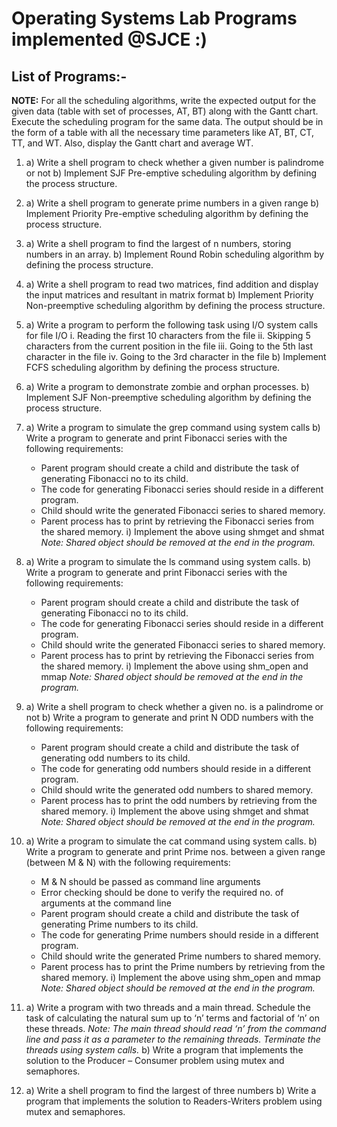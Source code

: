 # Operating Systems Lab Programs implemented @SJCE :)

## List of Programs:-

**NOTE:** For all the scheduling algorithms, write the expected output for the given data (table with set of processes, AT, BT) along with the Gantt chart. Execute the scheduling program for the same data. The output should be in the form of a table with all the necessary time parameters like AT, BT, CT, TT, and WT. Also, display the Gantt chart and average WT.

1. a) Write a shell program to check whether a given number is palindrome or not 
   b) Implement SJF Pre-emptive scheduling algorithm by defining the process structure.

2. a) Write a shell program to generate prime numbers in a given range 
   b) Implement Priority Pre-emptive scheduling algorithm by defining the process structure.

3. a) Write a shell program to find the largest of n numbers, storing numbers in an array. 
   b) Implement Round Robin scheduling algorithm by defining the process structure.

4. a) Write a shell program to read two matrices, find addition and display the input matrices and resultant in matrix format 
   b) Implement Priority Non-preemptive scheduling algorithm by defining the process structure.

5. a) Write a program to perform the following task using I/O system calls for file I/O 
      i. Reading the first 10 characters from the file 
      ii. Skipping 5 characters from the current position in the file 
      iii. Going to the 5th last character in the file 
      iv. Going to the 3rd character in the file 
   b) Implement FCFS scheduling algorithm by defining the process structure.

6. a) Write a program to demonstrate zombie and orphan processes. 
   b) Implement SJF Non-preemptive scheduling algorithm by defining the process structure.

7. a) Write a program to simulate the grep command using system calls 
   b) Write a program to generate and print Fibonacci series with the following requirements:
      - Parent program should create a child and distribute the task of generating Fibonacci no to its child.
      - The code for generating Fibonacci series should reside in a different program.
      - Child should write the generated Fibonacci series to shared memory.
      - Parent process has to print by retrieving the Fibonacci series from the shared memory.
      i) Implement the above using shmget and shmat 
   *Note: Shared object should be removed at the end in the program.*

8. a) Write a program to simulate the ls command using system calls. 
   b) Write a program to generate and print Fibonacci series with the following requirements:
      - Parent program should create a child and distribute the task of generating Fibonacci no to its child.
      - The code for generating Fibonacci series should reside in a different program.
      - Child should write the generated Fibonacci series to shared memory.
      - Parent process has to print by retrieving the Fibonacci series from the shared memory.
      i) Implement the above using shm_open and mmap 
   *Note: Shared object should be removed at the end in the program.*

9. a) Write a shell program to check whether a given no. is a palindrome or not 
   b) Write a program to generate and print N ODD numbers with the following requirements:
      - Parent program should create a child and distribute the task of generating odd numbers to its child.
      - The code for generating odd numbers should reside in a different program.
      - Child should write the generated odd numbers to shared memory.
      - Parent process has to print the odd numbers by retrieving from the shared memory.
      i) Implement the above using shmget and shmat 
   *Note: Shared object should be removed at the end in the program.*

10. a) Write a program to simulate the cat command using system calls. 
    b) Write a program to generate and print Prime nos. between a given range (between M & N) with the following requirements:
       - M & N should be passed as command line arguments 
       - Error checking should be done to verify the required no. of arguments at the command line
       - Parent program should create a child and distribute the task of generating Prime numbers to its child.
       - The code for generating Prime numbers should reside in a different program.
       - Child should write the generated Prime numbers to shared memory.
       - Parent process has to print the Prime numbers by retrieving from the shared memory.
       i) Implement the above using shm_open and mmap 
    *Note: Shared object should be removed at the end in the program.*

11. a) Write a program with two threads and a main thread. Schedule the task of calculating the natural sum up to ‘n’ terms and factorial of ‘n’ on these threads. 
    *Note: The main thread should read ‘n’ from the command line and pass it as a parameter to the remaining threads. Terminate the threads using system calls.*
   b) Write a program that implements the solution to the Producer – Consumer problem using mutex and semaphores.

12. a) Write a shell program to find the largest of three numbers 
    b) Write a program that implements the solution to Readers-Writers problem using mutex and semaphores.
